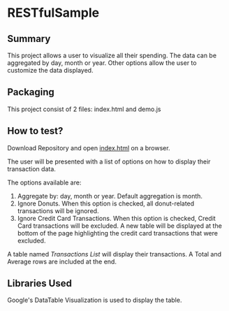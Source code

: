 # RESTfulSample

## Summary

This project allows a user to visualize all their spending. The data can be aggregated by day, month or year. Other options allow the user to customize the data displayed.

## Packaging

This project consist of 2 files: index.html and demo.js

## How to test?

Download Repository and open [index.html](https://github.com/rmdeleon/RESTfulSample/blob/master/index.html) on a browser. 

The user will be presented with a list of options on how to display their transaction data.

The options available are:
1. Aggregate by: day, month or year. Default aggregation is month.
2. Ignore Donuts. When this option is checked, all donut-related transactions will be ignored. 
3. Ignore Credit Card Transactions. When this option is checked, Credit Card transactions will be excluded. A new table will be displayed at the bottom of the page highlighting the credit card transactions that were excluded. 

A table named *Transactions List* will display their transactions. A Total and Average rows are included at the end.

## Libraries Used
Google's DataTable Visualization is used to display the table. 


